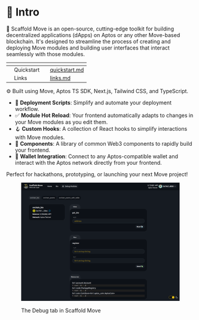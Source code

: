# 👋 Intro

🧪 Scaffold Move is an open-source, cutting-edge toolkit for building decentralized applications (dApps) on Aptos or any other Move-based blockchain. It's designed to streamline the process of creating and deploying Move modules and building user interfaces that interact seamlessly with those modules.

<table data-view="cards"><thead><tr><th></th><th></th><th></th><th data-hidden data-card-target data-type="content-ref"></th></tr></thead><tbody><tr><td></td><td>Quickstart</td><td></td><td><a href="intro/quickstart.md">quickstart.md</a></td></tr><tr><td></td><td>Links</td><td></td><td><a href="intro/links.md">links.md</a></td></tr></tbody></table>

⚙️ Built using Move, Aptos TS SDK, Next.js, Tailwind CSS, and TypeScript.

* 🛫 **Deployment Scripts**: Simplify and automate your deployment workflow.
* ✅ **Module Hot Reload**: Your frontend automatically adapts to changes in your Move modules as you edit them.
* 🪝 **Custom Hooks**: A collection of React hooks to simplify interactions with Move modules.
* 🧱 **Components**: A library of common Web3 components to rapidly build your frontend.
* 🔐 **Wallet Integration**: Connect to any Aptos-compatible wallet and interact with the Aptos network directly from your frontend.

Perfect for hackathons, prototyping, or launching your next Move project!

<figure><img src=".gitbook/assets/image.png" alt=""><figcaption><p>The Debug tab in Scaffold Move</p></figcaption></figure>
